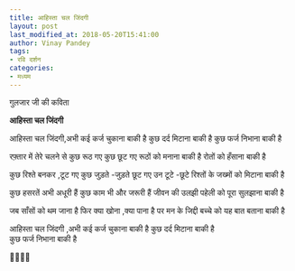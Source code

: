 ```yaml
---
title: आहिस्ता चल जिंदगी
layout: post
last_modified_at: 2018-05-20T15:41:00
author: Vinay Pandey
tags:
- रवि दर्शन
categories:
- मध्यम
---
```

गुलजार जी की कविता 

**आहिस्ता चल जिंदगी**

आहिस्ता  चल  जिंदगी,अभी 
कई  कर्ज  चुकाना  बाकी  है 
कुछ  दर्द  मिटाना   बाकी  है 
कुछ   फर्ज निभाना  बाकी है 

रफ़्तार  में तेरे  चलने से
कुछ रूठ गए कुछ छूट गए 
 रूठों को मनाना बाकी है 
रोतों को हँसाना बाकी है 

कुछ रिश्ते बनकर ,टूट गए 
कुछ जुड़ते -जुड़ते छूट गए 
उन टूटे -छूटे रिश्तों के 
जख्मों को मिटाना बाकी है 

 कुछ हसरतें अभी  अधूरी हैं 
कुछ काम भी और जरूरी हैं 
 जीवन की उलझी  पहेली को 
  पूरा  सुलझाना  बाकी है 

जब साँसों को थम जाना है 
फिर क्या खोना ,क्या पाना है 
पर मन के जिद्दी बच्चे को 
यह   बात   बताना  बाकी  है 

  आहिस्ता चल जिंदगी ,अभी 
   कई कर्ज चुकाना बाकी    है 
   कुछ दर्द मिटाना   बाकी   है   
   कुछ  फर्ज निभाना बाकी  है

🙏🌷🌷🙏


